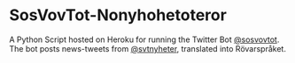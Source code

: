 # SosVovTot-Nonyhohetoteror
A Python Script hosted on Heroku for running the Twitter Bot [@sosvovtot](https://twitter.com/sosvovtot).
The bot posts news-tweets from [@svtnyheter](https://twitter.com/svtnyheter), translated into Rövarspråket.
